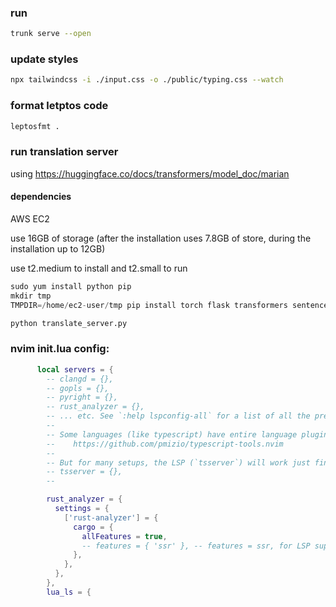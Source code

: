 ### run
```bash
trunk serve --open
```
### update styles
```bash
npx tailwindcss -i ./input.css -o ./public/typing.css --watch
```
### format letptos code
```bash
leptosfmt .
```
### run translation server

using https://huggingface.co/docs/transformers/model_doc/marian

#### dependencies

AWS EC2

use 16GB of storage (after the installation uses 7.8GB of store, during the installation up to 12GB)

use t2.medium to install and t2.small to run

```python
sudo yum install python pip
mkdir tmp
TMPDIR=/home/ec2-user/tmp pip install torch flask transformers sentencepiece sacremoses --no-cache-dir
```

```python
python translate_server.py
```

### nvim init.lua config:

```lua
      local servers = {
        -- clangd = {},
        -- gopls = {},
        -- pyright = {},
        -- rust_analyzer = {},
        -- ... etc. See `:help lspconfig-all` for a list of all the pre-configured LSPs
        --
        -- Some languages (like typescript) have entire language plugins that can be useful:
        --    https://github.com/pmizio/typescript-tools.nvim
        --
        -- But for many setups, the LSP (`tsserver`) will work just fine
        -- tsserver = {},
        --

        rust_analyzer = {
          settings = {
            ['rust-analyzer'] = {
              cargo = {
                allFeatures = true,
                -- features = { 'ssr' }, -- features = ssr, for LSP support in leptos SSR functions
              },
            },
          },
        },
        lua_ls = {

```
